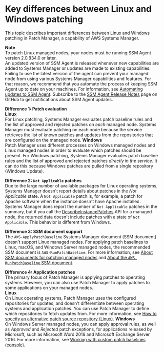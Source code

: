 # Key differences between Linux and Windows patching<a name="patch-manager-windows-and-linux-differences"></a>

This topic describes important differences between Linux and Windows patching in Patch Manager, a capability of AWS Systems Manager\.

**Note**  
To patch Linux managed nodes, your nodes must be running SSM Agent version 2\.0\.834\.0 or later\.  
An updated version of SSM Agent is released whenever new capabilities are added to Systems Manager or updates are made to existing capabilities\. Failing to use the latest version of the agent can prevent your managed node from using various Systems Manager capabilities and features\. For that reason, we recommend that you automate the process of keeping SSM Agent up to date on your machines\. For information, see [Automating updates to SSM Agent](ssm-agent-automatic-updates.md)\. Subscribe to the [SSM Agent Release Notes](https://github.com/aws/amazon-ssm-agent/blob/mainline/RELEASENOTES.md) page on GitHub to get notifications about SSM Agent updates\.

**Difference 1: Patch evaluation**  
**Linux**  
For Linux patching, Systems Manager evaluates patch baseline rules and the list of approved and rejected patches on *each* managed node\. Systems Manager must evaluate patching on each node because the service retrieves the list of known patches and updates from the repositories that are configured on the managed node\.
**Windows**  
Patch Manager uses different processes on Windows managed nodes and Linux managed nodes in order to evaluate which patches should be present\. For Windows patching, Systems Manager evaluates patch baseline rules and the list of approved and rejected patches *directly in the service*\. It can do this because Windows patches are pulled from a single repository \(Windows Update\)\.

**Difference 2: `Not Applicable` patches**  
Due to the large number of available packages for Linux operating systems, Systems Manager doesn't report details about patches in the *Not Applicable* state\. A `Not Applicable` patch is, for example, a patch for Apache software when the instance doesn't have Apache installed\. Systems Manager does report the number of `Not Applicable` patches in the summary, but if you call the [DescribeInstancePatches](https://docs.aws.amazon.com/systems-manager/latest/APIReference/API_DescribeInstancePatches.html) API for a managed node, the returned data doesn't include patches with a state of `Not Applicable`\. This behavior is different from Windows\.

**Difference 3: SSM document support**  
The `AWS-ApplyPatchBaseline` Systems Manager document \(SSM document\) doesn't support Linux managed nodes\. For applying patch baselines to Linux, macOS, and Windows Server managed nodes, the recommended SSM document is `AWS-RunPatchBaseline`\. For more information, see [About SSM documents for patching managed nodes](patch-manager-ssm-documents.md) and [About the `AWS-RunPatchBaseline` SSM document](patch-manager-aws-runpatchbaseline.md)\.

**Difference 4: Application patches**  
The primary focus of Patch Manager is applying patches to operating systems\. However, you can also use Patch Manager to apply patches to some applications on your managed nodes\.  
**Linux**  
On Linux operating systems, Patch Manager uses the configured repositories for updates, and doesn't differentiate between operating systems and application patches\. You can use Patch Manager to define which repositories to fetch updates from\. For more information, see [How to specify an alternative patch source repository \(Linux\)](patch-manager-alternative-source-repository.md)\.
**Windows**  
On Windows Server managed nodes, you can apply approval rules, as well as *Approved* and *Rejected* patch exceptions, for applications released by Microsoft, such as Microsoft Word 2016 and Microsoft Exchange Server 2016\. For more information, see [Working with custom patch baselines \(console\)](patch-manager-manage-patch-baselines.md)\.
